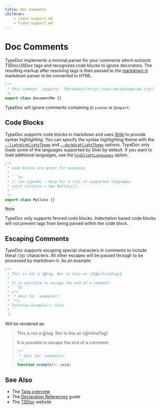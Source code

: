```yaml
---
title: Doc Comments
children:
    - jsdoc-support.md
    - tsdoc-support.md
---
```


# Doc Comments

TypeDoc implements a minimal parser for your comments which extracts TSDoc/JSDoc tags and recognizes code
blocks to ignore decorators. The resulting markup after resolving tags is then passed to the [markdown-it](https://github.com/markdown-it/markdown-it)
markdown parser to be converted to HTML.

```ts
/**
 * This comment _supports_ [Markdown](https://www.markdownguide.org/)
 */
export class DocumentMe {}
```

TypeDoc will ignore comments containing `@license` or `@import`.

## Code Blocks

TypeDoc supports code blocks in markdown and uses
[Shiki](https://shiki.matsu.io/) to provide syntax highlighting. You can specify
the syntax highlighting theme with the
[`--lightHighlightTheme`](../options/output.md#lighthighlighttheme) and
[`--darkHighlightTheme`](../options/output.md#darkhighlighttheme) options.
TypeDoc only loads some of the languages supported by Shiki by default. If you
want to load additional languages, use the
[`highlightLanguages`](../options/output.md#highlightlanguages) option.

````ts
/**
 * Code blocks are great for examples
 *
 * ```ts
 * // run typedoc --help for a list of supported languages
 * const instance = new MyClass();
 * ```
 */
export class MyClass {}
````

> [!note]
> TypeDoc only supports fenced code blocks. Indentation based code blocks will not prevent tags
> from being parsed within the code block.

## Escaping Comments

TypeDoc supports escaping special characters in comments to include literal `{}@/` characters.
All other escapes will be passed through to be processed by markdown-it. As an example:

````ts
/**
 * This is not a \@tag. Nor is this an \{\@inlineTag\}
 *
 * It is possible to escape the end of a comment:
 * ```ts
 * /**
 *  * docs for `example()`
 *  *\/
 * function example(): void
 * ```
 */
````

Will be rendered as:

> This is not a \@tag. Nor is this an \{\@inlineTag\}
>
> It is possible to escape the end of a comment:
>
> ```ts
> /**
>  * docs for `example()`
>  */
> function example(): void;
> ```

## See Also

- The [Tags overview](../tags.md)
- The [Declaration References](../declaration-references.md) guide
- The [TSDoc](https://tsdoc.org/) website
